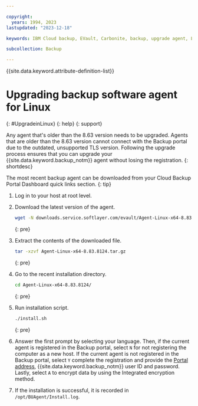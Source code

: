 ```yaml
---

copyright:
  years: 1994, 2023
lastupdated: "2023-12-18"

keywords: IBM Cloud backup, EVault, Carbonite, backup, upgrade agent, Linux

subcollection: Backup

---
```

{{site.data.keyword.attribute-definition-list}}

# Upgrading backup software agent for Linux
{: #UpgradeinLinux}
{: help}
{: support}

Any agent that's older than the 8.63 version needs to be upgraded. Agents that are older than the 8.63 version cannot connect with the Backup portal due to the outdated, unsupported TLS version. Following the upgrade process ensures that you can upgrade your {{site.data.keyword.backup_notm}} agent without losing the registration.
{: shortdesc}

The most recent backup agent can be downloaded from your Cloud Backup Portal Dashboard quick links section.
{: tip}

1. Log in to your host at root level.
2. Download the latest version of the agent.
    ```sh
    wget -N downloads.service.softlayer.com/evault/Agent-Linux-x64-8.83.8124.tar.gz
    ```
    {: pre}

3. Extract the contents of the downloaded file.
    ```sh
    tar -xzvf Agent-Linux-x64-8.83.8124.tar.gz
    ```
    {: pre}

4. Go to the recent installation directory.
    ```sh
    cd Agent-Linux-x64-8.83.8124/
    ```
    {: pre}

5. Run installation script.
    ```sh
    ./install.sh
    ```
    {: pre}

6. Answer the first prompt by selecting your language. Then, if the current agent is registered in the Backup portal, select `N` for not registering the computer as a new host. If the current agent is not registered in the Backup portal, select `Y` complete the registration and provide the [Portal address](/docs/Backup?topic=Backup-portinfo#commercialportalservers), {{site.data.keyword.backup_notm}} user ID and password. Lastly, select `A` to encrypt data by using the Integrated encryption method.

7. If the installation is successful, it is recorded in `/opt/BUAgent/Install.log`.
